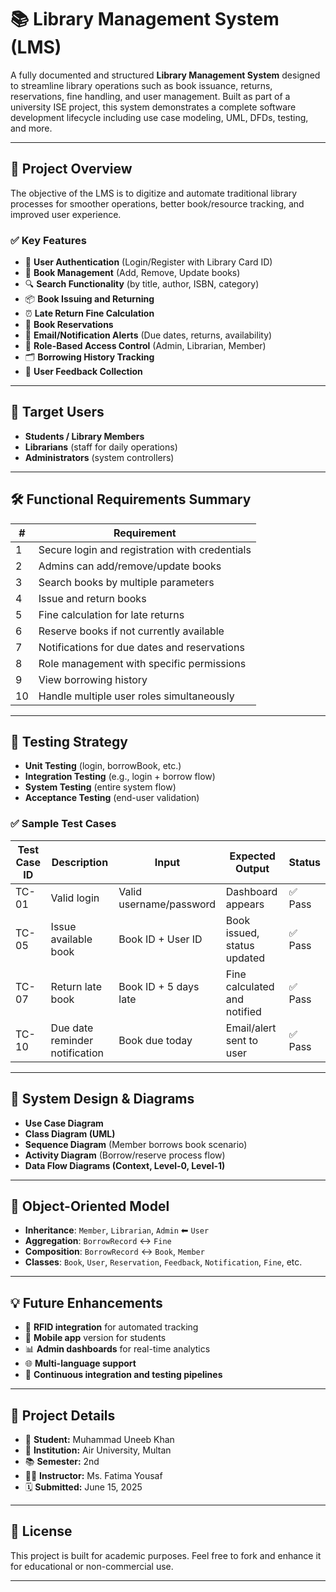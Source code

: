 # 📚 Library Management System (LMS)

A fully documented and structured **Library Management System** designed to streamline library operations such as book issuance, returns, reservations, fine handling, and user management. Built as part of a university ISE project, this system demonstrates a complete software development lifecycle including use case modeling, UML, DFDs, testing, and more.

---

## 🚀 Project Overview

The objective of the LMS is to digitize and automate traditional library processes for smoother operations, better book/resource tracking, and improved user experience.

### ✅ Key Features

- 🔐 **User Authentication** (Login/Register with Library Card ID)
- 📖 **Book Management** (Add, Remove, Update books)
- 🔍 **Search Functionality** (by title, author, ISBN, category)
- 📦 **Book Issuing and Returning**
- ⏰ **Late Return Fine Calculation**
- 📅 **Book Reservations**
- 📩 **Email/Notification Alerts** (Due dates, returns, availability)
- 👥 **Role-Based Access Control** (Admin, Librarian, Member)
- 🗂️ **Borrowing History Tracking**
- 💬 **User Feedback Collection**

---

## 👥 Target Users

- **Students / Library Members**
- **Librarians** (staff for daily operations)
- **Administrators** (system controllers)

---

## 🛠 Functional Requirements Summary

| #  | Requirement                                         |
|----|-----------------------------------------------------|
| 1  | Secure login and registration with credentials      |
| 2  | Admins can add/remove/update books                  |
| 3  | Search books by multiple parameters                 |
| 4  | Issue and return books                              |
| 5  | Fine calculation for late returns                   |
| 6  | Reserve books if not currently available            |
| 7  | Notifications for due dates and reservations        |
| 8  | Role management with specific permissions           |
| 9  | View borrowing history                              |
| 10 | Handle multiple user roles simultaneously           |

---

## 🧪 Testing Strategy

- **Unit Testing** (login, borrowBook, etc.)
- **Integration Testing** (e.g., login + borrow flow)
- **System Testing** (entire system flow)
- **Acceptance Testing** (end-user validation)

### ✅ Sample Test Cases

| Test Case ID | Description                     | Input                          | Expected Output                     | Status |
|--------------|---------------------------------|----------------------------------|--------------------------------------|--------|
| TC-01        | Valid login                     | Valid username/password         | Dashboard appears                   | ✅ Pass |
| TC-05        | Issue available book            | Book ID + User ID               | Book issued, status updated         | ✅ Pass |
| TC-07        | Return late book                | Book ID + 5 days late           | Fine calculated and notified        | ✅ Pass |
| TC-10        | Due date reminder notification  | Book due today                  | Email/alert sent to user            | ✅ Pass |

---

## 🔧 System Design & Diagrams

- **Use Case Diagram**  
- **Class Diagram (UML)**  
- **Sequence Diagram** (Member borrows book scenario)  
- **Activity Diagram** (Borrow/reserve process flow)  
- **Data Flow Diagrams (Context, Level-0, Level-1)**

---

## 📐 Object-Oriented Model

- **Inheritance**: `Member`, `Librarian`, `Admin` ⬅ `User`
- **Aggregation**: `BorrowRecord` ↔ `Fine`
- **Composition**: `BorrowRecord` ↔ `Book`, `Member`
- **Classes**: `Book`, `User`, `Reservation`, `Feedback`, `Notification`, `Fine`, etc.

---

## 💡 Future Enhancements

- 📶 **RFID integration** for automated tracking
- 📱 **Mobile app** version for students
- 📊 **Admin dashboards** for real-time analytics
- 🌐 **Multi-language support**
- 🔄 **Continuous integration and testing pipelines**

---

## 📅 Project Details

- 👤 **Student:** Muhammad Uneeb Khan  
- 🏫 **Institution:** Air University, Multan  
- 📚 **Semester:** 2nd  
- 👩‍🏫 **Instructor:** Ms. Fatima Yousaf  
- 🗓️ **Submitted:** June 15, 2025  

---

## 📄 License

This project is built for academic purposes. Feel free to fork and enhance it for educational or non-commercial use.

---

